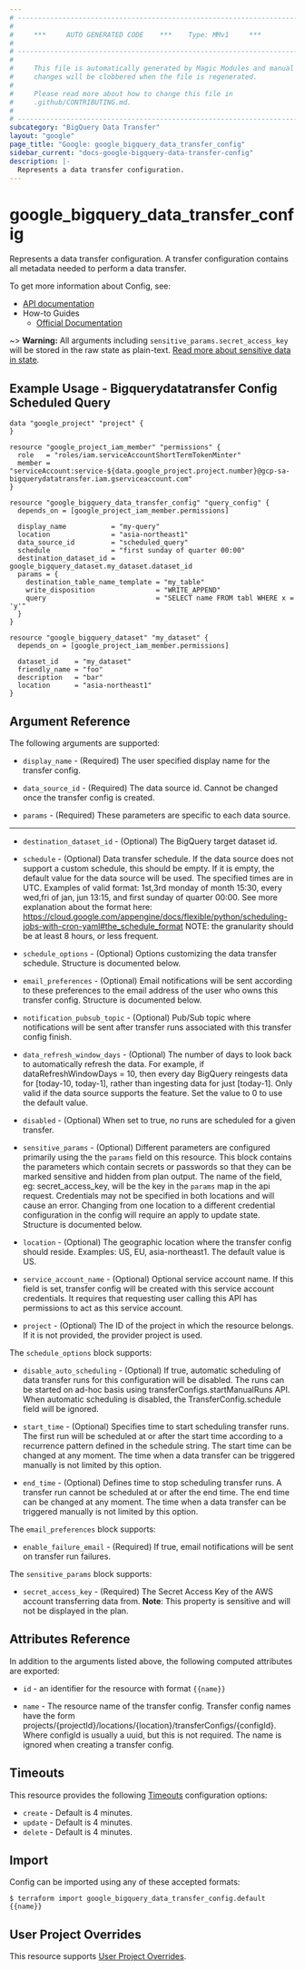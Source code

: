 ```yaml
---
# ----------------------------------------------------------------------------
#
#     ***     AUTO GENERATED CODE    ***    Type: MMv1     ***
#
# ----------------------------------------------------------------------------
#
#     This file is automatically generated by Magic Modules and manual
#     changes will be clobbered when the file is regenerated.
#
#     Please read more about how to change this file in
#     .github/CONTRIBUTING.md.
#
# ----------------------------------------------------------------------------
subcategory: "BigQuery Data Transfer"
layout: "google"
page_title: "Google: google_bigquery_data_transfer_config"
sidebar_current: "docs-google-bigquery-data-transfer-config"
description: |-
  Represents a data transfer configuration.
---
```


# google\_bigquery\_data\_transfer\_config

Represents a data transfer configuration. A transfer configuration
contains all metadata needed to perform a data transfer.


To get more information about Config, see:

* [API documentation](https://cloud.google.com/bigquery/docs/reference/datatransfer/rest/v1/projects.locations.transferConfigs/create)
* How-to Guides
    * [Official Documentation](https://cloud.google.com/bigquery/docs/reference/datatransfer/rest/)

~> **Warning:** All arguments including `sensitive_params.secret_access_key` will be stored in the raw
state as plain-text. [Read more about sensitive data in state](/docs/state/sensitive-data.html).

## Example Usage - Bigquerydatatransfer Config Scheduled Query


```hcl
data "google_project" "project" {
}

resource "google_project_iam_member" "permissions" {
  role   = "roles/iam.serviceAccountShortTermTokenMinter"
  member = "serviceAccount:service-${data.google_project.project.number}@gcp-sa-bigquerydatatransfer.iam.gserviceaccount.com"
}

resource "google_bigquery_data_transfer_config" "query_config" {
  depends_on = [google_project_iam_member.permissions]

  display_name           = "my-query"
  location               = "asia-northeast1"
  data_source_id         = "scheduled_query"
  schedule               = "first sunday of quarter 00:00"
  destination_dataset_id = google_bigquery_dataset.my_dataset.dataset_id
  params = {
    destination_table_name_template = "my_table"
    write_disposition               = "WRITE_APPEND"
    query                           = "SELECT name FROM tabl WHERE x = 'y'"
  }
}

resource "google_bigquery_dataset" "my_dataset" {
  depends_on = [google_project_iam_member.permissions]

  dataset_id    = "my_dataset"
  friendly_name = "foo"
  description   = "bar"
  location      = "asia-northeast1"
}
```

## Argument Reference

The following arguments are supported:


* `display_name` -
  (Required)
  The user specified display name for the transfer config.

* `data_source_id` -
  (Required)
  The data source id. Cannot be changed once the transfer config is created.

* `params` -
  (Required)
  These parameters are specific to each data source.


- - -


* `destination_dataset_id` -
  (Optional)
  The BigQuery target dataset id.

* `schedule` -
  (Optional)
  Data transfer schedule. If the data source does not support a custom
  schedule, this should be empty. If it is empty, the default value for
  the data source will be used. The specified times are in UTC. Examples
  of valid format: 1st,3rd monday of month 15:30, every wed,fri of jan,
  jun 13:15, and first sunday of quarter 00:00. See more explanation
  about the format here:
  https://cloud.google.com/appengine/docs/flexible/python/scheduling-jobs-with-cron-yaml#the_schedule_format
  NOTE: the granularity should be at least 8 hours, or less frequent.

* `schedule_options` -
  (Optional)
  Options customizing the data transfer schedule.
  Structure is documented below.

* `email_preferences` -
  (Optional)
  Email notifications will be sent according to these preferences to the
  email address of the user who owns this transfer config.
  Structure is documented below.

* `notification_pubsub_topic` -
  (Optional)
  Pub/Sub topic where notifications will be sent after transfer runs
  associated with this transfer config finish.

* `data_refresh_window_days` -
  (Optional)
  The number of days to look back to automatically refresh the data.
  For example, if dataRefreshWindowDays = 10, then every day BigQuery
  reingests data for [today-10, today-1], rather than ingesting data for
  just [today-1]. Only valid if the data source supports the feature.
  Set the value to 0 to use the default value.

* `disabled` -
  (Optional)
  When set to true, no runs are scheduled for a given transfer.

* `sensitive_params` -
  (Optional)
  Different parameters are configured primarily using the the `params` field on this
  resource. This block contains the parameters which contain secrets or passwords so that they can be marked
  sensitive and hidden from plan output. The name of the field, eg: secret_access_key, will be the key
  in the `params` map in the api request.
  Credentials may not be specified in both locations and will cause an error. Changing from one location
  to a different credential configuration in the config will require an apply to update state.
  Structure is documented below.

* `location` -
  (Optional)
  The geographic location where the transfer config should reside.
  Examples: US, EU, asia-northeast1. The default value is US.

* `service_account_name` -
  (Optional)
  Optional service account name. If this field is set, transfer config will
  be created with this service account credentials. It requires that
  requesting user calling this API has permissions to act as this service account.

* `project` - (Optional) The ID of the project in which the resource belongs.
    If it is not provided, the provider project is used.


The `schedule_options` block supports:

* `disable_auto_scheduling` -
  (Optional)
  If true, automatic scheduling of data transfer runs for this
  configuration will be disabled. The runs can be started on ad-hoc
  basis using transferConfigs.startManualRuns API. When automatic
  scheduling is disabled, the TransferConfig.schedule field will
  be ignored.

* `start_time` -
  (Optional)
  Specifies time to start scheduling transfer runs. The first run will be
  scheduled at or after the start time according to a recurrence pattern
  defined in the schedule string. The start time can be changed at any
  moment. The time when a data transfer can be triggered manually is not
  limited by this option.

* `end_time` -
  (Optional)
  Defines time to stop scheduling transfer runs. A transfer run cannot be
  scheduled at or after the end time. The end time can be changed at any
  moment. The time when a data transfer can be triggered manually is not
  limited by this option.

The `email_preferences` block supports:

* `enable_failure_email` -
  (Required)
  If true, email notifications will be sent on transfer run failures.

The `sensitive_params` block supports:

* `secret_access_key` -
  (Required)
  The Secret Access Key of the AWS account transferring data from.
  **Note**: This property is sensitive and will not be displayed in the plan.

## Attributes Reference

In addition to the arguments listed above, the following computed attributes are exported:

* `id` - an identifier for the resource with format `{{name}}`

* `name` -
  The resource name of the transfer config. Transfer config names have the
  form projects/{projectId}/locations/{location}/transferConfigs/{configId}.
  Where configId is usually a uuid, but this is not required.
  The name is ignored when creating a transfer config.


## Timeouts

This resource provides the following
[Timeouts](/docs/configuration/resources.html#timeouts) configuration options:

- `create` - Default is 4 minutes.
- `update` - Default is 4 minutes.
- `delete` - Default is 4 minutes.

## Import


Config can be imported using any of these accepted formats:

```
$ terraform import google_bigquery_data_transfer_config.default {{name}}
```

## User Project Overrides

This resource supports [User Project Overrides](https://www.terraform.io/docs/providers/google/guides/provider_reference.html#user_project_override).
